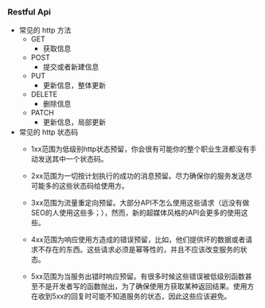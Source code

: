 ### Restful Api
- 常见的 http 方法
  - GET
    - 获取信息
  - POST
    - 提交或者新建信息 
  - PUT
    - 更新信息，整体更新 
  - DELETE
    - 删除信息
  - PATCH
    - 更新信息，局部更新
- 常见的 http 状态码
  - 1xx范围为低级别http状态预留，你会很有可能你的整个职业生涯都没有手动发送其中一个状态码。 
  
  - 2xx范围为一切按计划执行的成功的消息预留。尽力确保你的服务发送尽可能多的这些状态码给使用方。 
  
  - 3xx范围为流量重定向预留。大部分API不怎么使用这些请求（远没有做SEO的人使用这些多；），然而，新的超媒体风格的API会更多的使用这些。 
  
  - 4xx范围为响应使用方造成的错误预留，比如，他们提供坏的数据或者请求不存在的东西。这些请求必须是幂等性的，并且不应该改变服务的状态。
   
  - 5xx范围为当服务出错时响应预留。有很多时候这些错误被低级别函数甚至不是开发者写的函数抛出，为了确保使用方获取某种返回结果。使用方在收到5xx的回复时可能不知道服务的状态，因此这些应该避免。
